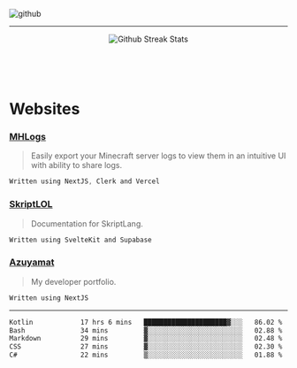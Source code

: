 ![github](https://media.discordapp.net/attachments/881363147364118528/1142610121697021952/background.png?width=1000&height=300)<br>
___
<p align="center">
  <img alt="Github Streak Stats" src="https://github-readme-streak-stats.herokuapp.com/?user=azuyamat"/>
</p><br>

<p align="center">
      
</p><br>


# Websites
### [MHLogs](https://mhlogs.com)
> Easily export your Minecraft server logs to view them in an intuitive UI with ability to share logs.
```js
Written using NextJS, Clerk and Vercel
```

### [SkriptLOL](https://skript.lol)
> Documentation for SkriptLang.
```js
Written using SvelteKit and Supabase
```

### [Azuyamat](https://azuyamat.com)
> My developer portfolio.
```js
Written using NextJS
```
___

<!--START_SECTION:waka-->

```txt
Kotlin            17 hrs 6 mins   █████████████████████▓░░░   86.02 %
Bash              34 mins         ▓░░░░░░░░░░░░░░░░░░░░░░░░   02.88 %
Markdown          29 mins         ▓░░░░░░░░░░░░░░░░░░░░░░░░   02.48 %
CSS               27 mins         ▓░░░░░░░░░░░░░░░░░░░░░░░░   02.30 %
C#                22 mins         ▒░░░░░░░░░░░░░░░░░░░░░░░░   01.88 %
```

<!--END_SECTION:waka-->
